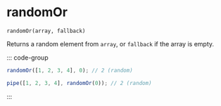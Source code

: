 # randomOr

`randomOr(array, fallback)`

Returns a random element from `array`, or `fallback` if the array is empty.

::: code-group

```ts [data-first]
randomOr([1, 2, 3, 4], 0); // 2 (random)
```

```ts [data-last]
pipe([1, 2, 3, 4], randomOr(0)); // 2 (random)
```

:::
